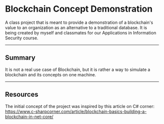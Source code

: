 # Blockchain Concept Demonstration
A class project that is meant to provide a demonstration of a blockchain's value to an organization as an alternative to a traditional database. 
It is being created by myself and classmates for our Applications in Information Security course.

---

## Summary
It is not a real use case of Blockchain, but it is rather a way to simulate a blockchain and its concepts on one machine. 

---

## Resources
The initial concept of the project was inspired by this article on C# corner: https://www.c-sharpcorner.com/article/blockchain-basics-building-a-blockchain-in-net-core/

